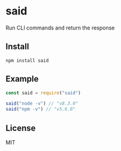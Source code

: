# said
Run CLI commands and return the response

## Install
```
npm install said
```

## Example
```js
const said = require("said")

said("node -v") // "v8.3.0"
said("npm -v") // "v5.6.0"
```

## License
MIT
